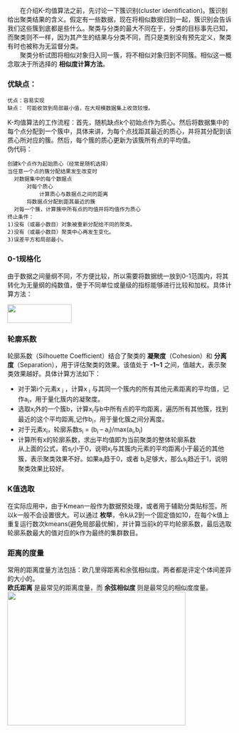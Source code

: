 &emsp;&emsp;在介绍K-均值算法之前，先讨论一下簇识别(cluster identification)。簇识别给出聚类结果的含义。假定有一些数据，现在将相似数据归到一起，簇识别会告诉我们这些簇到底都是些什么。聚类与分类的最大不同在于，分类的目标事先已知，而聚类则不一样，因为其产生的结果与分类不同，而只是类别没有预先定义，聚类有时也被称为无监督分类。  
&emsp;&emsp;聚类分析试图将相似对象归入同一簇，将不相似对象归到不同簇。相似这一概念取决于所选择的 **相似度计算方法**。  

### 优缺点：
```
优点：容易实现  
缺点： 可能收敛到局部最小值，在大规模数据集上收敛较慢。
```

K-均值算法的工作流程：首先，随机缺点k个初始点作为质心。然后将数据集中的每个点分配到一个簇中，具体来讲，为每个点找距其最近的质心，并将其分配到该质心所对应的簇。然后，每个簇的质心更新为该簇所有点的平均值。  
伪代码：  
```
创建k个点作为起始质心（经常是随机选择）
当任意一个点的簇分配结果发生改变时
  对数据集中的每个数据点
      对每个质心
          计算质心与数据点之间的距离
      将数据点分配到距其最近的簇
  对每一个簇，计算簇中所有点的均值并将均值作为质心
终止条件：
1)没有（或最小数目）对象被重新分配给不同的聚类。
2)没有（或最小数目）聚类中心再发生变化。
3)误差平方和局部最小。
```

### 0-1规格化

由于数据之间量纲不同，不方便比较，所以需要将数据统一放到0-1范围内，将其转化为无量纲的纯数值，便于不同单位或量级的指标能够进行比较和加权。具体计算方法：

<img src="https://images0.cnblogs.com/blog/349490/201404/041358247506054.gif" width="144" height="42">  

### 轮廓系数

轮廓系数（Silhouette Coefficient）结合了聚类的 **凝聚度**（Cohesion）和 **分离度**（Separation），用于评估聚类的效果。该值处于 **-1~1** 之间，值越大，表示聚类效果越好。具体计算方法如下：   
* 对于第i个元素x <sub>i</sub> ，计算x <sub>i</sub> 与其同一个簇内的所有其他元素距离的平均值，记作a<sub>i</sub>，用于量化簇内的凝聚度。  
* 选取x<sub>i</sub>外的一个簇b，计算x<sub>i</sub>与b中所有点的平均距离，遍历所有其他簇，找到最近的这个平均距离,记作b<sub>i</sub>，用于量化簇之间分离度。   
* 对于元素x<sub>i</sub>，轮廓系数s<sub>i</sub> = (b<sub>i</sub> – a<sub>i</sub>)/max(a<sub>i</sub>,b<sub>i</sub>)   
* 计算所有x的轮廓系数，求出平均值即为当前聚类的整体轮廓系数   
从上面的公式，若s<sub>i</sub>小于0，说明x<sub>i</sub>与其簇内元素的平均距离小于最近的其他簇，表示聚类效果不好。如果a<sub>i</sub>趋于0，或者
b<sub>i</sub>足够大，那么s<sub>i</sub>趋近于1，说明聚类效果比较好。   

### K值选取

在实际应用中，由于Kmean一般作为数据预处理，或者用于辅助分类贴标签。所以k一般不会设置很大。可以通过 **枚举**，令k从2到一个固定值如10，在每个k值上重复运行数次kmeans(避免局部最优解)，并计算当前k的平均轮廓系数，最后选取轮廓系数最大的值对应的k作为最终的集群数目。  

### 距离的度量

常用的距离度量方法包括：欧几里得距离和余弦相似度。两者都是评定个体间差异的大小的。   
**欧氏距离** 是最常见的距离度量，而 **余弦相似度** 则是最常见的相似度度量。  
<img src="https://img-blog.csdn.net/20161218152146962?watermark/2/text/aHR0cDovL2Jsb2cuY3Nkbi5uZXQvdGFveWFucWk4OTMy/font/5a6L5L2T/fontsize/400/fill/I0JBQkFCMA==/dissolve/70/gravity/SouthEast"  width="400" height="300" >  


 

 
